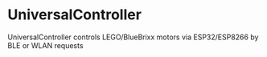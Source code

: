 # UniversalController
UniversalController controls LEGO/BlueBrixx motors via ESP32/ESP8266 by BLE or WLAN requests
